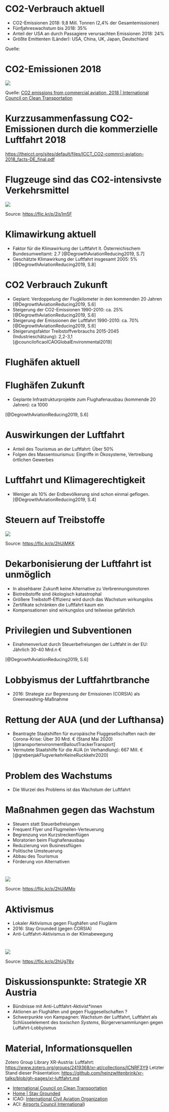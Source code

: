 




# CO2-Verbrauch aktuell

- CO2-Emissionen 2018: 9,8 Mill. Tonnen (2,4% der Gesamtemissionen)
- Fünfjahreswachstum bis 2018: 35%
- Anteil der USA an durch Passagiere verursachten Emissionen 2018: 24%
- Größte Emittenten (Länder): USA, China, UK, Japan, Deutschland

Quelle:

# CO2-Emissionen 2018

![](https://theicct.org/sites/default/files/chart_landing-pg.png)

Quelle: [CO2 emissions from commercial aviation, 2018 | International Council on Clean Transportation](https://theicct.org/publications/co2-emissions-commercial-aviation-2018 "CO2 emissions from commercial aviation, 2018 | International Council on Clean Transportation")

# Kurzzusammenfassung CO2-Emissionen durch die kommerzielle Luftfahrt 2018

<https://theicct.org/sites/default/files/ICCT_CO2-commrcl-aviation-2018_facts-DE_final.pdf>

# Flugzeuge sind das CO2-intensivste Verkehrsmittel

![](https://live.staticflickr.com/65535/49521054047_62b8657576_c.jpg)

Source: https://flic.kr/p/2is1m5F

# Klimawirkung aktuell

- Faktor für die Klimawirkung der Luftfahrt lt. Österreichischem Bundesumweltamt: 2.7 [@DegrowthAviationReducing2019, S.7]
- Geschätzte Klimawirkung der Luftfahrt insgesamt 2005: 5% [@DegrowthAviationReducing2019, S.8]

# CO2 Verbrauch Zukunft

- Geplant: Verdoppelung der Flugkilometer in den kommenden 20 Jahren  [@DegrowthAviationReducing2019, S.6]
- Steigerung der CO2-Emissionen 1990-2010: ca. 25%  [@DegrowthAviationReducing2019, S.6]
- Steigerung der Emissionen der Luftfahrt 1990-2010: ca. 70%  [@DegrowthAviationReducing2019, S.6]
- Steigerungsfaktor Treibstoffverbrauchs 2015-2045 (Industrieschätzung): 2,2-3,1 [@counciloficaoICAOGlobalEnvironmental2019]


# Flughäfen aktuell

# Flughäfen Zukunft

- Geplante Infrastrukturprojekte zum Flughafenausbau (kommende 20 Jahren): ca 1000

[@DegrowthAviationReducing2019, S.6]

# Auswirkungen der Luftfahrt

- Anteil des Tourismus an der Luftfahrt: Über 50%
- Folgen des Massentourismus: Eingriffe in Ökosysteme, Vertreibung örtlichen Gewerbes

# Luftfahrt und Klimagerechtigkeit

- Weniger als 10% der Erdbevölkerung sind schon einmal geflogen. [@DegrowthAviationReducing2019, S.4]

# Steuern auf Treibstoffe

![](https://live.staticflickr.com/65535/49162524557_cef87532a8_c.jpg)

Source: https://flic.kr/p/2hUjMKK

# Dekarbonisierung der Luftfahrt ist unmöglich

- In absehbarer Zukunft keine Alternative zu Verbrennungsmotoren
- Biotreibstoffe sind ökologisch katastrophal
- Größere Treibstoff-Effizienz wird durch das Wachstum wirkungslos
- Zertifikate schränken die Luftfahrt kaum ein
- Kompensationen sind wirkungslos und teilweise gefährlich

# Privilegien und Subventionen

- Einahmenverlust durch Steuerbefreiungen der Luftfaht in der EU: Jährlich 30-40 Mrd.n €

[@DegrowthAviationReducing2019, S.6]

# Lobbyismus der Luftfahrtbranche

- 2016: Strategie zur Begrenzung der Emissionen (CORSIA) als Greenwashing-Maßnahme

# Rettung der AUA (und der Lufthansa)

- Beantragte Staatshilfen für europäische Fluggesellschaften nach der Corona-Krise: Über 30 Mrd. € (Stand Mai 2020) [@transportenvironmentBailoutTrackerTransport]
- Vermutete Staatshilfe für die AUA (in Verhandlung): 667 Mill. € [@grebenjakFlugverkehrKeineRuckkehr2020] 

# Problem des Wachstums

- Die Wurzel des Problems ist das Wachstum der Luftfahrt

# Maßnahmen gegen das Wachstum

 - Steuern statt Steuerbefreiungen
 - Frequent Flyer und Flugmeilen-Verteuerung
 - Begrenzung von Kurzstreckenflügen
 - Moratorien beim Flughafenausbau
 - Reduzierung von Businessflügen
 - Politische Umsteuerung
 - Abbau des Tourismus
 - Förderung von Alternativen

#

![](https://live.staticflickr.com/65535/49162524652_93e47ee167_c.jpg)


Source: https://flic.kr/p/2hUjMMo

# Aktivismus

- Lokaler Aktivismus gegen Flughäfen und Fluglärm
- 2016: Stay Grounded (gegen CORSIA)
- Anti-Luftfahrt-Aktivismus in der Klimabewegung

#

![](https://live.staticflickr.com/65535/49161805923_188c87c207_c.jpg)



Source: https://flic.kr/p/2hUg78v

# Diskussionspunkte: Strategie XR Austria

- Bündnisse mit Anti-Luftfahrt-Aktivist*innen
- Aktionen an Flughäfen und gegen Fluggesellschaften ?
- Schwerpunkte von Kampagnen: Wachstum der Luftfahrt, Luftfahrt als Schlüsselelement des *toxischen Systems*, Bürgerversammlungen gegen Luffahrt-Lobbyismus

# Material, Informationsquellen

Zotero Group Library XR-Austria: Luftfahrt: <https://www.zotero.org/groups/2419368/xr-at/collections/ICNRF3Y9>
Letzter Stand dieser Präsentation: <https://github.com/heinzwittenbrink/xr-talks/blob/gh-pages/xr-luftfahrt.md>

 - [International Council on Clean Transportation](https://theicct.org/ "International Council on Clean Transportation")
 - [Home | Stay Grounded](https://stay-grounded.org/ "Home | Stay Grounded")
 - ICAO: [International Civil Aviation Organization](https://www.icao.int/Pages/default.aspx "Home")
- ACI: [Airports Council International](https://aci.aero/ "ACI World: The voice of the world's airports"))
